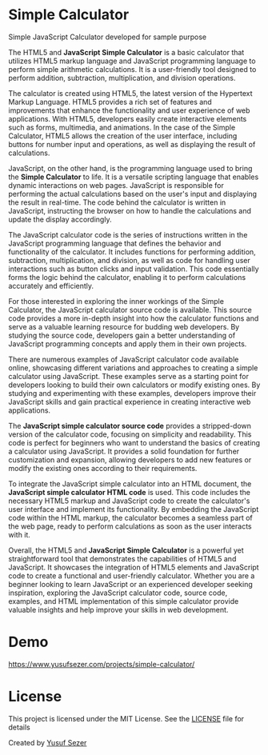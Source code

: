 # Simple Calculator
Simple JavaScript Calculator developed for sample purpose

The HTML5 and **JavaScript Simple Calculator** is a basic calculator that utilizes HTML5 markup language and JavaScript programming language to perform simple arithmetic calculations. It is a user-friendly tool designed to perform addition, subtraction, multiplication, and division operations.

The calculator is created using HTML5, the latest version of the Hypertext Markup Language. HTML5 provides a rich set of features and improvements that enhance the functionality and user experience of web applications. With HTML5, developers easily create interactive elements such as forms, multimedia, and animations. In the case of the Simple Calculator, HTML5 allows the creation of the user interface, including buttons for number input and operations, as well as displaying the result of calculations.

JavaScript, on the other hand, is the programming language used to bring the **Simple Calculator** to life. It is a versatile scripting language that enables dynamic interactions on web pages. JavaScript is responsible for performing the actual calculations based on the user's input and displaying the result in real-time. The code behind the calculator is written in JavaScript, instructing the browser on how to handle the calculations and update the display accordingly.

The JavaScript calculator code is the series of instructions written in the JavaScript programming language that defines the behavior and functionality of the calculator. It includes functions for performing addition, subtraction, multiplication, and division, as well as code for handling user interactions such as button clicks and input validation. This code essentially forms the logic behind the calculator, enabling it to perform calculations accurately and efficiently.

For those interested in exploring the inner workings of the Simple Calculator, the JavaScript calculator source code is available. This source code provides a more in-depth insight into how the calculator functions and serve as a valuable learning resource for budding web developers. By studying the source code, developers gain a better understanding of JavaScript programming concepts and apply them in their own projects.

There are numerous examples of JavaScript calculator code available online, showcasing different variations and approaches to creating a simple calculator using JavaScript. These examples serve as a starting point for developers looking to build their own calculators or modify existing ones. By studying and experimenting with these examples, developers improve their JavaScript skills and gain practical experience in creating interactive web applications.

The **JavaScript simple calculator source code** provides a stripped-down version of the calculator code, focusing on simplicity and readability. This code is perfect for beginners who want to understand the basics of creating a calculator using JavaScript. It provides a solid foundation for further customization and expansion, allowing developers to add new features or modify the existing ones according to their requirements.

To integrate the JavaScript simple calculator into an HTML document, the **JavaScript simple calculator HTML code** is used. This code includes the necessary HTML5 markup and JavaScript code to create the calculator's user interface and implement its functionality. By embedding the JavaScript code within the HTML markup, the calculator becomes a seamless part of the web page, ready to perform calculations as soon as the user interacts with it.

Overall, the HTML5 and **JavaScript Simple Calculator** is a powerful yet straightforward tool that demonstrates the capabilities of HTML5 and JavaScript. It showcases the integration of HTML5 elements and JavaScript code to create a functional and user-friendly calculator. Whether you are a beginner looking to learn JavaScript or an experienced developer seeking inspiration, exploring the JavaScript calculator code, source code, examples, and HTML implementation of this simple calculator provide valuable insights and help improve your skills in web development.

# Demo
https://www.yusufsezer.com/projects/simple-calculator/

# License
This project is licensed under the MIT License. See the [LICENSE](LICENSE) file for details

Created by [Yusuf Sezer](https://www.yusufsezer.com)
